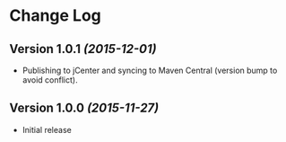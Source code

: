 # Change Log

## Version 1.0.1 *(2015-12-01)*

* Publishing to jCenter and syncing to Maven Central (version bump to avoid conflict).

## Version 1.0.0 *(2015-11-27)*

* Initial release
